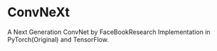 # ConvNeXt
A Next Generation ConvNet by FaceBookResearch Implementation in PyTorch(Original) and TensorFlow.
